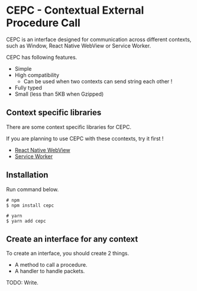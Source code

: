 # CEPC - Contextual External Procedure Call

CEPC is an interface designed for communication across different contexts, such as Window, React Native WebView or Service Worker.

CEPC has following features.

- Simple
- High compatibility
  - Can be used when two contexts can send string each other !
- Fully typed
- Small (less than 5KB when Gzipped)

## Context specific libraries

There are some context specific libraries for CEPC.

If you are planning to use CEPC with these ccontexts, try it first !

- [React Native WebView](../cepc-react-native-webview)
- [Service Worker](../cepc-service-worker)

## Installation

Run command below.

```
# npm
$ npm install cepc

# yarn
$ yarn add cepc
```

## Create an interface for any context

To create an interface, you should create 2 things.

- A method to call a procedure.
- A handler to handle packets.

TODO: Write.
